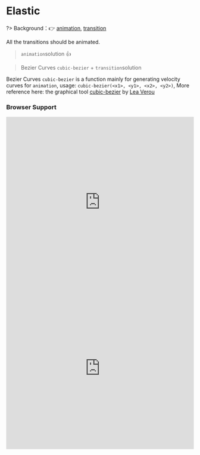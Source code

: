 
# Elastic

?> Background：:point_right: [animation](https://developer.mozilla.org/zh-CN/docs/Web/CSS/animation), [transition](https://developer.mozilla.org/zh-CN/docs/Web/CSS/transition)

All the transitions should be animated.

> `animation`solution :thumbsup:

<vuep template="#elastic-animation"></vuep>

<script v-pre type="text/x-template" id="elastic-animation">
<style>
  main {
    width: 100%; height: 229px;
    display: flex;
  }
  label {
    margin: auto;
  }
  input {
    display: block;
    width: 229px;
    padding: .8em;
    outline: none;
    border: 1px solid #e3e3e3;
    border-radius: 2px;
  }
  input:hover {
    border: 1px solid #b4a078;
  }
  input:focus {
    border: 1px solid #b4a078;
    box-shadow: 0 0 0 2px rgba(180, 160, 120, 0.2);
  }
  .poptip {
    display: inline-block;
    width: 236px;
    font-size: 13px;
    padding: .6em;
    background: #fafafa;
    position: relative;
    margin-left: -3px;
    margin-top: 3px;
    border-radius: 2px;
    filter: drop-shadow(0 0 1px rgba(0, 0, 0, .23456));
    transform-origin: 15px -6px;
  }
  .poptip::before {
    content: "";
    position: absolute;
    top: -6px; left: 10px;
    border: 9px solid transparent;
    border-bottom-color: #fafafa;
    border-top-width: 0;
  }
  input:not(:focus) + .poptip{
    transform: scale(0);
    animation: elastic-dec .25s;
  }
  
  input:focus + .poptip{
    transform: scale(1);
    animation: elastic-grow .45s;
  }
  @keyframes elastic-grow{
    from {
        transform: scale(0);
    }
    70% {
        transform: scale(1.1);
        animation-timing-function: cubic-bezier(.1, .25, .1, .25);
    }
  }
  @keyframes elastic-dec{
    from {
        transform: scale(1);
    }
    to {
        transform: scale(0);
        animation-timing-function: cubic-bezier(.25, .1, .25, .1);
    }
  }
</style>
<template>
  <main class="main">
    <label>
      username:
      <input id="username" autocomplete="off"/>
      <span class="poptip">Only letters, numbers, and underscore combinations are supported!</span>
    </label>
  </main>
</template>
<script>  
</script>
</script>

> Bezier Curves `cubic-bezier` + `transition`solution

<vuep template="#elastic-transtion"></vuep>

<script v-pre type="text/x-template" id="elastic-transtion">
<style>
  main {
    width: 100%; height: 229px;
    display: flex;
  }
  label {
    margin: auto;
  }
  input {
    display: block;
    width: 229px;
    padding: .8em;
    outline: none;
    border: 1px solid #e3e3e3;
    border-radius: 2px;
  }
  input:hover {
    border: 1px solid #b4a078;
  }
  input:focus {
    border: 1px solid #b4a078;
    box-shadow: 0 0 0 2px rgba(180, 160, 120, 0.2);
  }
  input:not(:focus) + .poptip {
    transform: scale(0);
    transition: transform .25s cubic-bezier(.25, .1, .25, .1);
  }
  input:focus + .poptip {
    transform: scale(1);
    transition: transform .4s cubic-bezier(.29, .15, .5, 1.46);
  }
  .poptip {
    display: inline-block;
    width: 236px;
    font-size: 13px;
    padding: .6em;
    background: #fafafa;
    position: relative;
    margin-left: -3px;
    margin-top: 3px;
    border-radius: 2px;
    filter: drop-shadow(0 0 1px rgba(0, 0, 0, .23456));
    transform-origin: 15px -6px;
  }
  .poptip::before {
    content: "";
    position: absolute;
    top: -6px; left: 10px;
    border: 9px solid transparent;
    border-bottom-color: #fafafa;
    border-top-width: 0;
  }
</style>
<template>
  <main class="main">
    <label>
      username:
      <input id="username" autocomplete="off"/>
      <span class="poptip">Only letters, numbers, and underscore combinations are supported!</span>
    </label>
  </main>
</template>
<script>  
</script>
</script>

Bezier Curves `cubic-bezier` is a function mainly for generating velocity curves for `animation`, usage: `cubic-bezier(<x1>, <y1>, <x2>, <y2>)`, More reference here: the graphical tool [cubic-bezier](http://cubic-bezier.com/#) by [Lea Verou](http://lea.verou.me/about/)



### Browser Support

<iframe src="https://caniuse.bitsofco.de/embed/index.html?feat=transforms2d&amp;periods=future_1,current,past_1,past_2,past_3&amp;accessible-colours=false" frameborder="0" width="100%" height="458px"></iframe>

<iframe src="https://caniuse.bitsofco.de/embed/index.html?feat=css-animation&amp;periods=future_1,current,past_1,past_2,past_3&amp;accessible-colours=false" frameborder="0" width="100%" height="436px"></iframe>